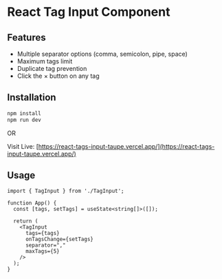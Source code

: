 # React Tag Input Component


## Features

- Multiple separator options (comma, semicolon, pipe, space)
- Maximum tags limit
- Duplicate tag prevention
- Click the × button on any tag

## Installation

```bash
npm install
npm run dev
```

OR

Visit Live: [https://react-tags-input-taupe.vercel.app/](https://react-tags-input-taupe.vercel.app/)

## Usage

```tsx
import { TagInput } from './TagInput';

function App() {
  const [tags, setTags] = useState<string[]>([]);

  return (
    <TagInput
      tags={tags}
      onTagsChange={setTags}
      separator=","
      maxTags={5}
    />
  );
}
```